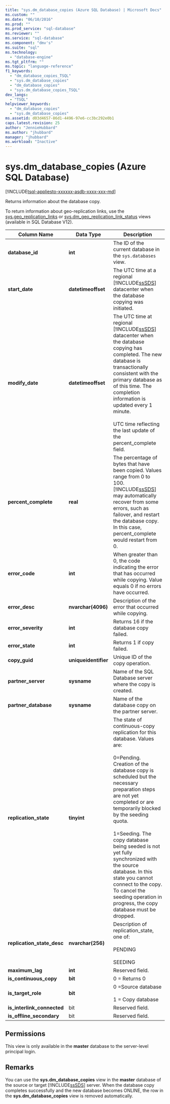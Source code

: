 ```yaml
---
title: "sys.dm_database_copies (Azure SQL Database) | Microsoft Docs"
ms.custom: ""
ms.date: "06/10/2016"
ms.prod: ""
ms.prod_service: "sql-database"
ms.reviewer: ""
ms.service: "sql-database"
ms.component: "dmv's"
ms.suite: "sql"
ms.technology: 
  - "database-engine"
ms.tgt_pltfrm: ""
ms.topic: "language-reference"
f1_keywords: 
  - "dm_database_copies_TSQL"
  - "sys.dm_database_copies"
  - "dm_database_copies"
  - "sys.dm_database_copies_TSQL"
dev_langs: 
  - "TSQL"
helpviewer_keywords: 
  - "dm_database_copies"
  - "sys.dm_database_copies"
ms.assetid: d03d4657-86d1-4496-97e6-cc3bc292e0b1
caps.latest.revision: 25
author: "JennieHubbard"
ms.author: "jhubbard"
manager: "jhubbard"
ms.workload: "Inactive"
---
```

# sys.dm_database_copies (Azure SQL Database)
[!INCLUDE[tsql-appliesto-xxxxxx-asdb-xxxx-xxx-md](../../includes/tsql-appliesto-xxxxxx-asdb-xxxx-xxx-md.md)]

  Returns information about the database copy.  
  
To return information about geo-replication links, use the [sys.geo_replication_links](../../relational-databases/system-dynamic-management-views/sys-geo-replication-links-azure-sql-database.md) or [sys.dm_geo_replication_link_status](../../relational-databases/system-dynamic-management-views/sys-dm-geo-replication-link-status-azure-sql-database.md) views (available in SQL Database V12).
  
  
|Column Name|Data Type|Description|  
|-----------------|---------------|-----------------|  
|**database_id**|**int**|The ID of the current database in the `sys.databases` view.|  
|**start_date**|**datetimeoffset**|The UTC time at a regional [!INCLUDE[ssSDS](../../includes/sssds-md.md)] datacenter when the database copying was initiated.|  
|**modify_date**|**datetimeoffset**|The UTC time at regional [!INCLUDE[ssSDS](../../includes/sssds-md.md)] datacenter when the database copying has completed. The new database is transactionally consistent with the primary database as of this time. The completion information is updated every 1 minute.<br /><br />UTC time reflecting the last update of the percent_complete field.|  
|**percent_complete**|**real**|The percentage of bytes that have been copied. Values range from 0 to 100. [!INCLUDE[ssSDS](../../includes/sssds-md.md)] may automatically recover from some errors, such as failover, and restart the database copy. In this case, percent_complete would restart from 0.|  
|**error_code**|**int**|When greater than 0, the code indicating the error that has occurred while copying. Value equals 0 if no errors have occurred.|  
|**error_desc**|**nvarchar(4096)**|Description of the error that occurred while copying.|  
|**error_severity**|**int**|Returns 16 if the database copy failed.|  
|**error_state**|**int**|Returns 1 if copy failed.|  
|**copy_guid**|**uniqueidentifier**|Unique ID of the copy operation.|  
|**partner_server**|**sysname**|Name of the SQL Database server where the copy is created.|  
|**partner_database**|**sysname**|Name of the database copy on the partner server.|  
|**replication_state**|**tinyint**|The state of continuous-copy replication for this database. Values are:<br /><br /> 0=Pending. Creation of the database copy is scheduled but the necessary preparation steps are not yet completed or are temporarily blocked by the seeding quota.<br /><br /> 1=Seeding. The copy database being seeded is not yet fully synchronized with the source database. In this state you cannot connect to the copy. To cancel the seeding operation in progress, the copy database must be dropped.|  
|**replication_state_desc**|**nvarchar(256)**|Description of replication_state, one of:<br /><br /> PENDING<br /><br /> SEEDING<br />|  
|**maximum_lag**|**int**|Reserved field.|  
|**is_continuous_copy**|**bit**|0 =  Returns 0|  
|**is_target_role**|**bit**|0 =Source database<br /><br /> 1 = Copy database|  
|**is_interlink_connected**|bit|Reserved field.|  
|**is_offline_secondary**|bit|Reserved field.|  
  
## Permissions  
 This view is only available in the **master** database to the server-level principal login.  
  
## Remarks  
 You can use the **sys.dm_database_copies** view in the **master** database of the source or target [!INCLUDE[ssSDS](../../includes/sssds-md.md)] server. When the database copy completes successfully and the new database becomes ONLINE, the row in the **sys.dm_database_copies** view is removed automatically.  
  
  
